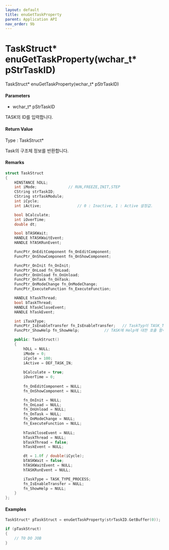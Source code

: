 ```yaml
---
layout: default
title: enuGetTaskProperty
parent: Application API
nav_order: 9b
---
```

# TaskStruct\* enuGetTaskProperty\(wchar\_t\* pStrTaskID\)

TaskStruct\* enuGetTaskProperty\(wchar\_t\* pStrTaskID\)

#### Parameters

* wchar\_t\* pStrTaskID

TASK의 ID를 입력합니다.

#### Return Value

Type : TaskStruct\*

Task의 구조체 정보를 반환합니다.

#### Remarks

```cpp
struct TaskStruct
{
	HINSTANCE hDLL;
	int iMode;				// RUN,FREEZE,INIT,STEP
	CString strTaskID;
	CString strTaskModule;
	int iCycle;
	int iActive;				// 0 : Inactive, 1 : Active 설정값.

	bool bCalculate;
	int iOverTime;
	double dt;				

	bool bTASKWait;			
	HANDLE hTASKWaitEvent;		
	HANDLE hTASKRunEvent;		

	FuncPtr_OnEditComponent fn_OnEditComponent;
	FuncPtr_OnShowComponent fn_OnShowComponent;

	FuncPtr_OnInit fn_OnInit;
	FuncPtr_OnLoad fn_OnLoad;
	FuncPtr_OnUnload fn_OnUnload;
	FuncPtr_OnTask fn_OnTask;
	FuncPtr_OnModeChange fn_OnModeChange;
	FuncPtr_ExecuteFunction fn_ExecuteFunction;

	HANDLE hTaskThread;
	bool bTaskThread;
	HANDLE hTaskCloseEvent;
	HANDLE hTaskEvent;

	int iTaskType;									
	FuncPtr_IsEnableTransfer fn_IsEnableTransfer;	// TaskTyp이 TASK_TYPE_COMPONENT인경우, 연결선이 연결가능한지를 체크하는 함수.
	FuncPtr_ShowHelp fn_ShowHelp;			// TASK에 Help에 대한 호출 함수

	public: TaskStruct()
	{
		hDLL = NULL;
		iMode = 0;
		iCycle = 100;
		iActive = DEF_TASK_IN;
	
		bCalculate = true;
		iOverTime = 0;
	
		fn_OnEditComponent = NULL;		
		fn_OnShowComponent = NULL;		

		fn_OnInit = NULL;
		fn_OnLoad = NULL;
		fn_OnUnload = NULL;
		fn_OnTask = NULL;
		fn_OnModeChange = NULL;
		fn_ExecuteFunction = NULL;
	
		hTaskCloseEvent = NULL;
		hTaskThread = NULL;
		bTaskThread = false;
		hTaskEvent = NULL;

		dt = 1.0f / double(iCycle);		
		bTASKWait = false;				
		hTASKWaitEvent = NULL;			
		hTASKRunEvent = NULL;			

		iTaskType = TASK_TYPE_PROCESS;	
		fn_IsEnableTransfer = NULL;	
		fn_ShowHelp = NULL;		
	}
};

```

#### Examples

```cpp
TaskStruct* pTaskStruct = enuGetTaskProperty(strTaskID.GetBuffer(0));

if (pTaskStruct)
{
	// TO DO JOB
}
```



